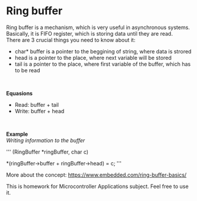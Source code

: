 # Ring buffer

Ring buffer is a mechanism, which is very useful in asynchronous systems. Basically, it is FIFO register, which is storing data until they are read. <br />
There are 3 crucial things you need to know about it: <br />
* char* buffer is a pointer to the beggining of string, where data is strored <br />
* head is a pointer to the place, where next variable will be stored <br />
* tail is a pointer to the place, where first variable of the buffer, which has to be read <br />
<br />

**Equasions**
* Read:   buffer + tail
* Write:  buffer + head
<br />

**Example** <br />
*Writing information to the buffer* <br />

'''
(RingBuffer *ringBuffer, char c)

*(ringBuffer->buffer + ringBuffer->head) = c;
'''

More about the concept: https://www.embedded.com/ring-buffer-basics/

This is homework for Microcontroller Applications subject. Feel free to use it. <br />
